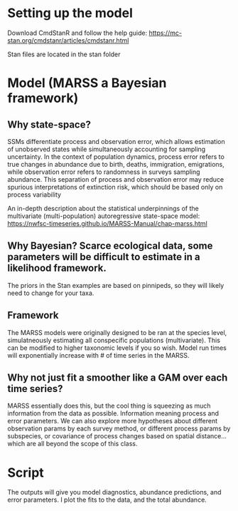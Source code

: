 # Setting up the model
Download CmdStanR and follow the help guide:
https://mc-stan.org/cmdstanr/articles/cmdstanr.html

Stan files are located in the stan folder

# Model (MARSS a Bayesian framework)
## Why state-space?
SSMs differentiate process and observation error, which allows estimation of unobserved states while simultaneously accounting for sampling uncertainty. In the context of population dynamics, process error refers to true changes in abundance due to birth, deaths, immigration, emigrations, while observation error refers to randomness in surveys sampling abundance. This separation of process and observation error may reduce spurious interpretations of extinction risk, which should be based only on process variability

An in-depth description about the statistical underpinnings of the multivariate (multi-population) autoregressive state-space model:
https://nwfsc-timeseries.github.io/MARSS-Manual/chap-marss.html

## Why Bayesian? Scarce ecological data, some parameters will be difficult to estimate in a likelihood framework.
The priors in the Stan examples are based on pinnipeds, so they will likely need to change for your taxa.

## Framework
The MARSS models were originally designed to be ran at the species level, simulatneously estimating all conspecific populations (multivariate). This can be modified to higher taxonomic levels if you so wish. Model run times will exponentially increase with # of time series in the MARSS.

## Why not just fit a smoother like a GAM over each time series?
MARSS essentially does this, but the cool thing is squeezing as much information from the data as possible. Information meaning process and error parameters. We can also explore more hypotheses about different observation params by each survey method, or different process params by subspecies, or covariance of process changes based on spatial distance... which are all beyond the scope of this class.

# Script 
The outputs will give you model diagnostics, abundance predictions, and error parameters. I plot the fits to the data, and the total abundance. 
